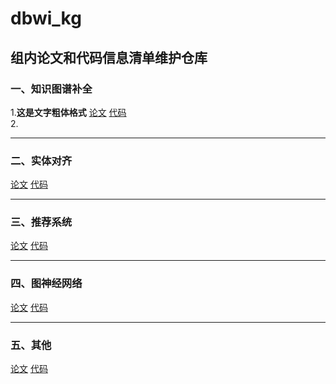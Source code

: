 # dbwi_kg
## 组内论文和代码信息清单维护仓库
### 一、知识图谱补全
1.**这是文字粗体格式**
[论文](http://gitcafe.com)
[代码](http://gitcafe.com)  
2.
*** 
### 二、实体对齐
[论文](http://gitcafe.com)
[代码](http://gitcafe.com)
*** 
### 三、推荐系统
[论文](http://gitcafe.com)
[代码](http://gitcafe.com)
*** 
### 四、图神经网络
[论文](http://gitcafe.com)
[代码](http://gitcafe.com)
*** 
### 五、其他
[论文](http://gitcafe.com)
[代码](http://gitcafe.com)
